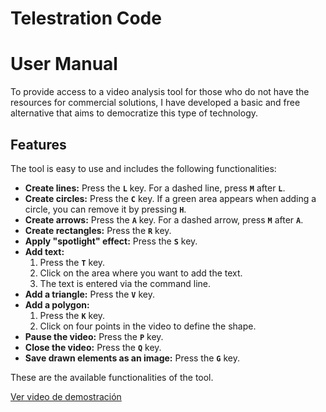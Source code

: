 # Telestration Code

# User Manual

To provide access to a video analysis tool for those who do not have the resources for commercial solutions, I have developed a basic and free alternative that aims to democratize this type of technology.

## Features

The tool is easy to use and includes the following functionalities:

- **Create lines:** Press the **`L`** key. For a dashed line, press **`M`** after **`L`**.
- **Create circles:** Press the **`C`** key. If a green area appears when adding a circle, you can remove it by pressing **`H`**.
- **Create arrows:** Press the **`A`** key. For a dashed arrow, press **`M`** after **`A`**.
- **Create rectangles:** Press the **`R`** key.
- **Apply "spotlight" effect:** Press the **`S`** key.
- **Add text:**
  1. Press the **`T`** key.
  2. Click on the area where you want to add the text.
  3. The text is entered via the command line.
- **Add a triangle:** Press the **`V`** key.
- **Add a polygon:**
  1. Press the **`K`** key.
  2. Click on four points in the video to define the shape.
- **Pause the video:** Press the **`P`** key.
- **Close the video:** Press the **`Q`** key.
- **Save drawn elements as an image:** Press the **`G`** key.

These are the available functionalities of the tool.

[Ver video de demostración]([videos/demo.mp4](https://github.com/adlihs/telestration/releases/download/video/Telestration.App.mp4))
